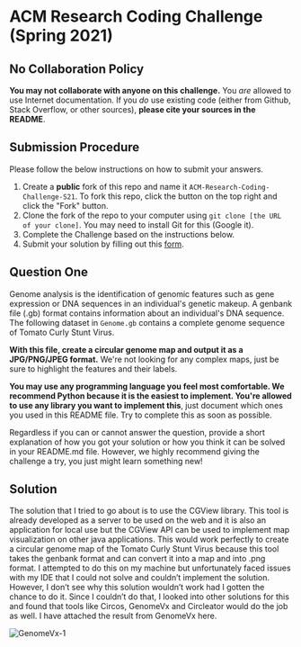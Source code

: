 # ACM Research Coding Challenge (Spring 2021)

## No Collaboration Policy

**You may not collaborate with anyone on this challenge.** You _are_ allowed to use Internet documentation. If you _do_ use existing code (either from Github, Stack Overflow, or other sources), **please cite your sources in the README**.

## Submission Procedure

Please follow the below instructions on how to submit your answers.

1. Create a **public** fork of this repo and name it `ACM-Research-Coding-Challenge-S21`. To fork this repo, click the button on the top right and click the "Fork" button.
2. Clone the fork of the repo to your computer using `git clone [the URL of your clone]`. You may need to install Git for this (Google it).
3. Complete the Challenge based on the instructions below.
4. Submit your solution by filling out this [form](https://acmutd.typeform.com/to/uqAJNXUe).

## Question One

Genome analysis is the identification of genomic features such as gene expression or DNA sequences in an individual's genetic makeup. A genbank file (.gb) format contains information about an individual's DNA sequence. The following dataset in `Genome.gb` contains a complete genome sequence of Tomato Curly Stunt Virus. 

**With this file, create a circular genome map and output it as a JPG/PNG/JPEG format.** We're not looking for any complex maps, just be sure to highlight the features and their labels.

**You may use any programming language you feel most comfortable. We recommend Python because it is the easiest to implement. You're allowed to use any library you want to implement this**, just document which ones you used in this README file. Try to complete this as soon as possible.

Regardless if you can or cannot answer the question, provide a short explanation of how you got your solution or how you think it can be solved in your README.md file. However, we highly recommend giving the challenge a try, you just might learn something new!

## Solution
The solution that I tried to go about is to use the CGView library. This tool is already developed as a server to be used on the web and it is also an application for local use but the CGView API can be used to implement map visualization on other java applications. This would work perfectly to create a circular genome map of the Tomato Curly Stunt Virus because this tool takes the genbank format and can convert it into a map and into .png format. I attempted to do this on my machine but unfortunately faced issues with my IDE that I could not solve and couldn’t implement the solution. However, I don’t see why this solution wouldn’t work had I gotten the chance to do it. Since I couldn’t do that, I looked into other solutions for this and found that tools like Circos, GenomeVx and Circleator would do the job as well. I have attached the result from GenomeVx here. 


![GenomeVx-1](https://user-images.githubusercontent.com/71059181/105647366-02161000-5e5a-11eb-97ff-7174126acce0.png)
